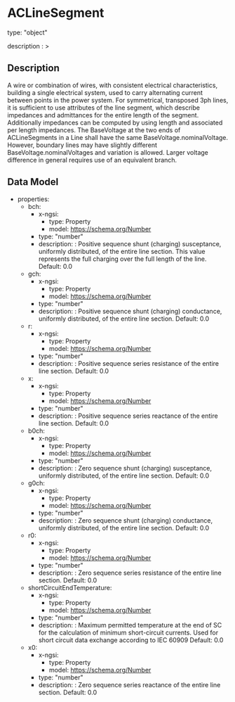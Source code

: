 # ACLineSegment
type: "object"
description : >
## Description
A wire or combination of wires, with consistent electrical characteristics, building a single electrical system, used to carry alternating current between points in the power system. For symmetrical, transposed 3ph lines, it is sufficient to use  attributes of the line segment, which describe impedances and admittances for the entire length of the segment.  Additionally impedances can be computed by using length and associated per length impedances. The BaseVoltage at the two ends of ACLineSegments in a Line shall have the same BaseVoltage.nominalVoltage. However, boundary lines  may have slightly different BaseVoltage.nominalVoltages and  variation is allowed. Larger voltage difference in general requires use of an equivalent branch.

## Data Model
  - properties:
    - bch:
      - x-ngsi:
        - type: Property
        - model: https://schema.org/Number
      - type: "number"
      - description: : Positive sequence shunt (charging) susceptance, uniformly distributed, of the entire line section.  This value represents the full charging over the full length of the line. Default: 0.0
    - gch:
      - x-ngsi:
        - type: Property
        - model: https://schema.org/Number
      - type: "number"
      - description: : Positive sequence shunt (charging) conductance, uniformly distributed, of the entire line section. Default: 0.0
    - r:
      - x-ngsi:
        - type: Property
        - model: https://schema.org/Number
      - type: "number"
      - description: : Positive sequence series resistance of the entire line section. Default: 0.0
    - x:
      - x-ngsi:
        - type: Property
        - model: https://schema.org/Number
      - type: "number"
      - description: : Positive sequence series reactance of the entire line section. Default: 0.0
    - b0ch:
      - x-ngsi:
        - type: Property
        - model: https://schema.org/Number
      - type: "number"
      - description: : Zero sequence shunt (charging) susceptance, uniformly distributed, of the entire line section. Default: 0.0
    - g0ch:
      - x-ngsi:
        - type: Property
        - model: https://schema.org/Number
      - type: "number"
      - description: : Zero sequence shunt (charging) conductance, uniformly distributed, of the entire line section. Default: 0.0
    - r0:
      - x-ngsi:
        - type: Property
        - model: https://schema.org/Number
      - type: "number"
      - description: : Zero sequence series resistance of the entire line section. Default: 0.0
    - shortCircuitEndTemperature:
      - x-ngsi:
        - type: Property
        - model: https://schema.org/Number
      - type: "number"
      - description: : Maximum permitted temperature at the end of SC for the calculation of minimum short-circuit currents. Used for short circuit data exchange according to IEC 60909 Default: 0.0
    - x0:
      - x-ngsi:
        - type: Property
        - model: https://schema.org/Number
      - type: "number"
      - description: : Zero sequence series reactance of the entire line section. Default: 0.0
